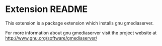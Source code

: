 # Extension README

This extension is a package extension which installs gnu gmediaserver.

For more information about gnu gmediaserver visit the project website at
http://www.gnu.org/software/gmediaserver/

